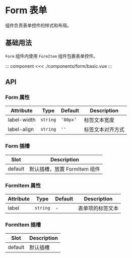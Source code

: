 # Form 表单

组件负责表单控件的样式和布局。

## 基础用法

`Form` 组件内使用 `FormItem` 组件包裹表单控件。

::: component <Basic/>
<<< ./components/form/basic.vue
:::

## API

### Form 属性

| Attribute   | Type     | Default  | Description   |
|-------------|----------|----------|---------------|
| label-width | `string` | `‘80px’` | 标签文本宽度    |
| label-align | `string` | `''`     | 标签文本对齐方式 |

### Form 插槽

| Slot    | Description               |
|---------|---------------------------|
| default | 默认插槽，放置 FormItem 组件 |

### FormItem 属性

| Attribute | Type     | Default | Description   |
|-----------|----------|---------|---------------|
| label     | `string` | -       | 表单项的标签文本 |

### FormItem 插槽

| Slot    | Description |
|---------|-------------|
| default | 默认插槽     |


<script setup>
  import Basic from './basic.vue'
</script>